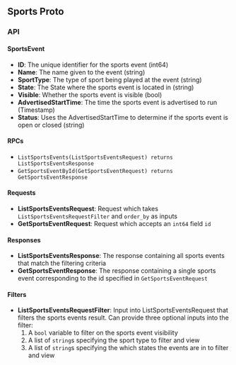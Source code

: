 ## Sports Proto

### API

#### SportsEvent
* **ID**: The unique identifier for the sports event (int64)
* **Name**: The name given to the event (string)
* **SportType**: The type of sport being played at the event (string)
* **State**: The State where the sports event is located in (string)
* **Visible**: Whether the sports event is visible (bool)
* **AdvertisedStartTime**: The time the sports event is advertised to run (Timestamp)
* **Status**: Uses the AdvertisedStartTime to determine if the sports event is open or closed (string)

#### RPCs
* `ListSportsEvents(ListSportsEventsRequest) returns ListSportsEventsResponse`
* `GetSportsEventById(GetSportsEventRequest) returns GetSportsEventResponse`

#### Requests
* **ListSportsEventsRequest**: Request which takes `ListSportsEventsRequestFilter` and `order_by` as inputs 
* **GetSportsEventRequest**: Request which accepts an `int64` field `id`

#### Responses
* **ListSportsEventsResponse**: The response containing all sports events that match the filtering criteria
* **GetSportsEventResponse**: The response containing a single sports event corresponding to the id specified in `GetSportsEventRequest`

#### Filters
* **ListSportsEventsRequestFilter**: Input into ListSportsEventsRequest that filters the sports events result. Can provide three optional inputs into the filter:
    1. A `bool` variable to filter on the sports event visibility
    2. A list of `string`s specifying the sport type to filter and view
    3. A list of `string`s specifying the which states the events are in to filter and view